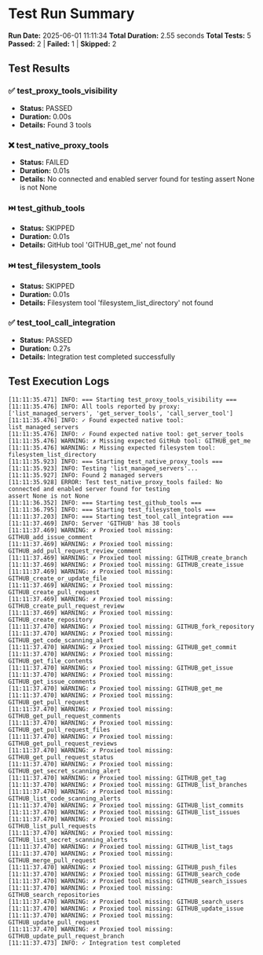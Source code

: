 # Test Run Summary

**Run Date:** 2025-06-01 11:11:34
**Total Duration:** 2.55 seconds
**Total Tests:** 5
**Passed:** 2 | **Failed:** 1 | **Skipped:** 2

## Test Results

### ✅ test_proxy_tools_visibility
- **Status:** PASSED
- **Duration:** 0.00s
- **Details:** Found 3 tools

### ❌ test_native_proxy_tools
- **Status:** FAILED
- **Duration:** 0.01s
- **Details:** No connected and enabled server found for testing
assert None is not None

### ⏭️ test_github_tools
- **Status:** SKIPPED
- **Duration:** 0.01s
- **Details:** GitHub tool 'GITHUB_get_me' not found

### ⏭️ test_filesystem_tools
- **Status:** SKIPPED
- **Duration:** 0.01s
- **Details:** Filesystem tool 'filesystem_list_directory' not found

### ✅ test_tool_call_integration
- **Status:** PASSED
- **Duration:** 0.27s
- **Details:** Integration test completed successfully

## Test Execution Logs

```
[11:11:35.471] INFO: === Starting test_proxy_tools_visibility ===
[11:11:35.476] INFO: All tools reported by proxy: ['list_managed_servers', 'get_server_tools', 'call_server_tool']
[11:11:35.476] INFO: ✓ Found expected native tool: list_managed_servers
[11:11:35.476] INFO: ✓ Found expected native tool: get_server_tools
[11:11:35.476] WARNING: ✗ Missing expected GitHub tool: GITHUB_get_me
[11:11:35.476] WARNING: ✗ Missing expected filesystem tool: filesystem_list_directory
[11:11:35.923] INFO: === Starting test_native_proxy_tools ===
[11:11:35.923] INFO: Testing 'list_managed_servers'...
[11:11:35.927] INFO: Found 2 managed servers
[11:11:35.928] ERROR: Test test_native_proxy_tools failed: No connected and enabled server found for testing
assert None is not None
[11:11:36.352] INFO: === Starting test_github_tools ===
[11:11:36.795] INFO: === Starting test_filesystem_tools ===
[11:11:37.203] INFO: === Starting test_tool_call_integration ===
[11:11:37.469] INFO: Server 'GITHUB' has 38 tools
[11:11:37.469] WARNING: ✗ Proxied tool missing: GITHUB_add_issue_comment
[11:11:37.469] WARNING: ✗ Proxied tool missing: GITHUB_add_pull_request_review_comment
[11:11:37.469] WARNING: ✗ Proxied tool missing: GITHUB_create_branch
[11:11:37.469] WARNING: ✗ Proxied tool missing: GITHUB_create_issue
[11:11:37.469] WARNING: ✗ Proxied tool missing: GITHUB_create_or_update_file
[11:11:37.469] WARNING: ✗ Proxied tool missing: GITHUB_create_pull_request
[11:11:37.469] WARNING: ✗ Proxied tool missing: GITHUB_create_pull_request_review
[11:11:37.469] WARNING: ✗ Proxied tool missing: GITHUB_create_repository
[11:11:37.470] WARNING: ✗ Proxied tool missing: GITHUB_fork_repository
[11:11:37.470] WARNING: ✗ Proxied tool missing: GITHUB_get_code_scanning_alert
[11:11:37.470] WARNING: ✗ Proxied tool missing: GITHUB_get_commit
[11:11:37.470] WARNING: ✗ Proxied tool missing: GITHUB_get_file_contents
[11:11:37.470] WARNING: ✗ Proxied tool missing: GITHUB_get_issue
[11:11:37.470] WARNING: ✗ Proxied tool missing: GITHUB_get_issue_comments
[11:11:37.470] WARNING: ✗ Proxied tool missing: GITHUB_get_me
[11:11:37.470] WARNING: ✗ Proxied tool missing: GITHUB_get_pull_request
[11:11:37.470] WARNING: ✗ Proxied tool missing: GITHUB_get_pull_request_comments
[11:11:37.470] WARNING: ✗ Proxied tool missing: GITHUB_get_pull_request_files
[11:11:37.470] WARNING: ✗ Proxied tool missing: GITHUB_get_pull_request_reviews
[11:11:37.470] WARNING: ✗ Proxied tool missing: GITHUB_get_pull_request_status
[11:11:37.470] WARNING: ✗ Proxied tool missing: GITHUB_get_secret_scanning_alert
[11:11:37.470] WARNING: ✗ Proxied tool missing: GITHUB_get_tag
[11:11:37.470] WARNING: ✗ Proxied tool missing: GITHUB_list_branches
[11:11:37.470] WARNING: ✗ Proxied tool missing: GITHUB_list_code_scanning_alerts
[11:11:37.470] WARNING: ✗ Proxied tool missing: GITHUB_list_commits
[11:11:37.470] WARNING: ✗ Proxied tool missing: GITHUB_list_issues
[11:11:37.470] WARNING: ✗ Proxied tool missing: GITHUB_list_pull_requests
[11:11:37.470] WARNING: ✗ Proxied tool missing: GITHUB_list_secret_scanning_alerts
[11:11:37.470] WARNING: ✗ Proxied tool missing: GITHUB_list_tags
[11:11:37.470] WARNING: ✗ Proxied tool missing: GITHUB_merge_pull_request
[11:11:37.470] WARNING: ✗ Proxied tool missing: GITHUB_push_files
[11:11:37.470] WARNING: ✗ Proxied tool missing: GITHUB_search_code
[11:11:37.470] WARNING: ✗ Proxied tool missing: GITHUB_search_issues
[11:11:37.470] WARNING: ✗ Proxied tool missing: GITHUB_search_repositories
[11:11:37.470] WARNING: ✗ Proxied tool missing: GITHUB_search_users
[11:11:37.470] WARNING: ✗ Proxied tool missing: GITHUB_update_issue
[11:11:37.470] WARNING: ✗ Proxied tool missing: GITHUB_update_pull_request
[11:11:37.470] WARNING: ✗ Proxied tool missing: GITHUB_update_pull_request_branch
[11:11:37.473] INFO: ✓ Integration test completed
```
